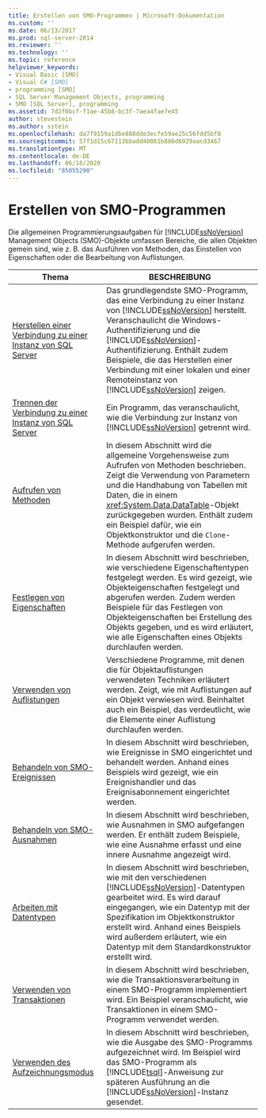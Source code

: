 ```yaml
---
title: Erstellen von SMO-Programmen | Microsoft-Dokumentation
ms.custom: ''
ms.date: 06/13/2017
ms.prod: sql-server-2014
ms.reviewer: ''
ms.technology: ''
ms.topic: reference
helpviewer_keywords:
- Visual Basic [SMO]
- Visual C# [SMO]
- programming [SMO]
- SQL Server Management Objects, programming
- SMO [SQL Server], programming
ms.assetid: 7d2f0bcf-f1ae-45b8-bc3f-7aea4fae7e45
author: stevestein
ms.author: sstein
ms.openlocfilehash: da7f9159a1dbe888dde3ecfe59ae25c56fdd5bf8
ms.sourcegitcommit: 57f1d15c67113bbadd40861b886d6929aacd3467
ms.translationtype: MT
ms.contentlocale: de-DE
ms.lasthandoff: 06/18/2020
ms.locfileid: "85055290"
---
```

# <a name="creating-smo-programs"></a>Erstellen von SMO-Programmen
  Die allgemeinen Programmierungsaufgaben für [!INCLUDE[ssNoVersion](../../../includes/ssnoversion-md.md)] Management Objects (SMO)-Objekte umfassen Bereiche, die allen Objekten gemein sind, wie z. B. das Ausführen von Methoden, das Einstellen von Eigenschaften oder die Bearbeitung von Auflistungen.  
  
|Thema|BESCHREIBUNG|  
|-----------|-----------------|  
|[Herstellen einer Verbindung zu einer Instanz von SQL Server](connecting-to-an-instance-of-sql-server.md)|Das grundlegendste SMO-Programm, das eine Verbindung zu einer Instanz von [!INCLUDE[ssNoVersion](../../../includes/ssnoversion-md.md)] herstellt. Veranschaulicht die Windows-Authentifizierung und die [!INCLUDE[ssNoVersion](../../../includes/ssnoversion-md.md)]-Authentifizierung. Enthält zudem Beispiele, die das Herstellen einer Verbindung mit einer lokalen und einer Remoteinstanz von [!INCLUDE[ssNoVersion](../../../includes/ssnoversion-md.md)] zeigen.|  
|[Trennen der Verbindung zu einer Instanz von SQL Server](disconnecting-from-an-instance-of-sql-server.md)|Ein Programm, das veranschaulicht, wie die Verbindung zur Instanz von [!INCLUDE[ssNoVersion](../../../includes/ssnoversion-md.md)] getrennt wird.|  
|[Aufrufen von Methoden](calling-methods.md)|In diesem Abschnitt wird die allgemeine Vorgehensweise zum Aufrufen von Methoden beschrieben. Zeigt die Verwendung von Parametern und die Handhabung von Tabellen mit Daten, die in einem <xref:System.Data.DataTable>-Objekt zurückgegeben wurden. Enthält zudem ein Beispiel dafür, wie ein Objektkonstruktor und die `Clone`-Methode aufgerufen werden.|  
|[Festlegen von Eigenschaften](setting-properties-smo.md)|In diesem Abschnitt wird beschrieben, wie verschiedene Eigenschaftentypen festgelegt werden. Es wird gezeigt, wie Objekteigenschaften festgelegt und abgerufen werden. Zudem werden Beispiele für das Festlegen von Objekteigenschaften bei Erstellung des Objekts gegeben, und es wird erläutert, wie alle Eigenschaften eines Objekts durchlaufen werden.|  
|[Verwenden von Auflistungen](using-collections.md)|Verschiedene Programme, mit denen die für Objektauflistungen verwendeten Techniken erläutert werden. Zeigt, wie mit Auflistungen auf ein Objekt verwiesen wird. Beinhaltet auch ein Beispiel, das verdeutlicht, wie die Elemente einer Auflistung durchlaufen werden.|  
|[Behandeln von SMO-Ereignissen](handling-smo-events.md)|In diesem Abschnitt wird beschrieben, wie Ereignisse in SMO eingerichtet und behandelt werden. Anhand eines Beispiels wird gezeigt, wie ein Ereignishandler und das Ereignisabonnement eingerichtet werden.|  
|[Behandeln von SMO-Ausnahmen](handling-smo-exceptions.md)|In diesem Abschnitt wird beschrieben, wie Ausnahmen in SMO aufgefangen werden. Er enthält zudem Beispiele, wie eine Ausnahme erfasst und eine innere Ausnahme angezeigt wird.|  
|[Arbeiten mit Datentypen](working-with-data-types.md)|In diesem Abschnitt wird beschrieben, wie mit den verschiedenen [!INCLUDE[ssNoVersion](../../../includes/ssnoversion-md.md)]-Datentypen gearbeitet wird. Es wird darauf eingegangen, wie ein Datentyp mit der Spezifikation im Objektkonstruktor erstellt wird. Anhand eines Beispiels wird außerdem erläutert, wie ein Datentyp mit dem Standardkonstruktor erstellt wird.|  
|[Verwenden von Transaktionen](using-transactions.md)|In diesem Abschnitt wird beschrieben, wie die Transaktionsverarbeitung in einem SMO-Programm implementiert wird. Ein Beispiel veranschaulicht, wie Transaktionen in einem SMO-Programm verwendet werden.|  
|[Verwenden des Aufzeichnungsmodus](using-capture-mode.md)|In diesem Abschnitt wird beschrieben, wie die Ausgabe des SMO-Programms aufgezeichnet wird. Im Beispiel wird das SMO-Programm als [!INCLUDE[tsql](../../../includes/tsql-md.md)]-Anweisung zur späteren Ausführung an die [!INCLUDE[ssNoVersion](../../../includes/ssnoversion-md.md)]-Instanz gesendet.|  
  
  

